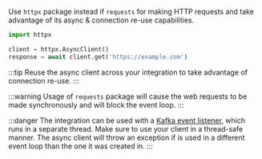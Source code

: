 Use `httpx` package instead if `requests` for making HTTP requests and take advantage of its async & connection re-use
capabilities.

```python showLineNumbers
import httpx

client = httpx.AsyncClient()
response = await client.get('https://example.com')
```

:::tip
Reuse the async client across your integration to take advantage of connection re-use.
:::

:::warning
Usage of `requests` package will cause the web requests to be made synchronously and will block the event loop.
:::

:::danger
The integration can be used with a [Kafka event listener](../framework/features/event-listener.md#kafka), which runs
in a separate thread. Make sure to use your client in a thread-safe manner. The async client will throw an exception if is used in a different event loop than the one it was created in.
:::
